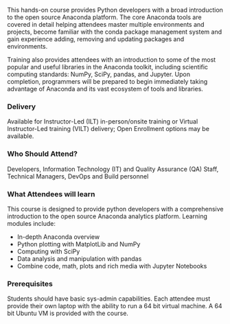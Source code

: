 <!-- Anaconda Foundation -->

This hands-on course provides Python developers with a broad introduction to the open source Anaconda platform. The core Anaconda tools are covered in detail helping attendees master multiple environments and projects, become familiar with the conda package management system and gain experience adding, removing and updating packages and environments.

Training also provides attendees with an introduction to some of the most popular and useful libraries in the Anaconda toolkit, including scientific computing standards: NumPy, SciPy, pandas, and Jupyter. Upon completion, programmers will be prepared to begin immediately taking advantage of Anaconda and its vast ecosystem of tools and libraries.

### Delivery

Available for Instructor-Led (ILT) in-person/onsite training or Virtual Instructor-Led training (VILT) delivery; Open Enrollment options may be available.


### Who Should Attend?

Developers, Information Technology (IT) and Quality Assurance (QA) Staff, Technical Managers, DevOps and Build personnel


### What Attendees will learn

This course is designed to provide python developers with a comprehensive introduction to the open source Anaconda analytics platform.
Learning modules include:

- In-depth Anaconda overview
- Python plotting with MatplotLib and NumPy
- Computing with SciPy
- Data analysis and manipulation with pandas
- Combine code, math, plots and rich media with Jupyter Notebooks 


### Prerequisites

Students should have basic sys-admin capabilities. Each attendee must provide their own laptop with the ability to run a
64 bit virtual machine. A 64 bit Ubuntu VM is provided with the course.



